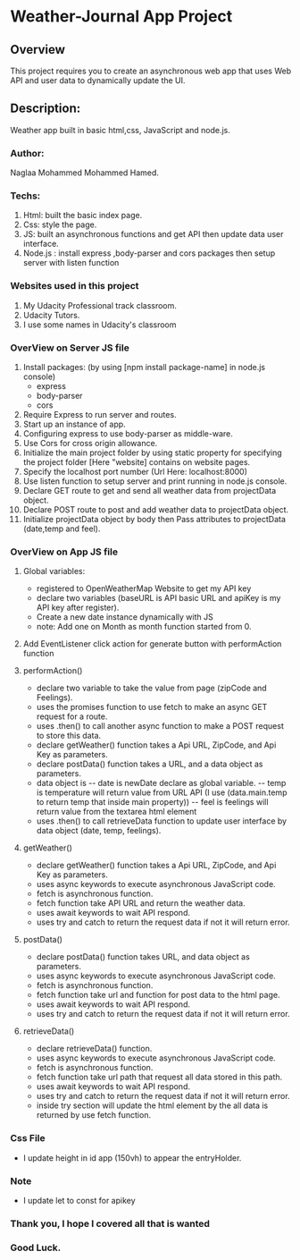 # Weather-Journal App Project

## Overview
This project requires you to create an asynchronous web app that uses Web API and user data to dynamically update the UI. 

## Description:
Weather app built in basic html,css, JavaScript and node.js.

### Author:
Naglaa Mohammed Mohammed Hamed.


### Techs:
1. Html: built the basic index page.
2. Css: style the page.
3. JS: built an asynchronous functions and get API then update data user interface.
4. Node.js : install express ,body-parser and cors packages then setup server with listen function

### Websites used in this project
1. My Udacity Professional track classroom.
2. Udacity Tutors.
3. I use some names in Udacity's classroom

### OverView on Server JS file
1. Install packages: (by using [npm install package-name] in node.js console)
   - express
   - body-parser
   - cors
2. Require Express to run server and routes.
3. Start up an instance of app.
4. Configuring express to use body-parser as middle-ware.
5. Use Cors for cross origin allowance.
6. Initialize the main project folder 
        by using static property for specifying the project folder [Here "website] contains on website pages.
7. Specify the localhost port number (Url Here: localhost:8000)
8. Use listen function to setup server and print running in node.js console.
9. Declare GET route to get and send all weather data from projectData object.
10. Declare  POST route to post and add weather data to projectData object.
11. Initialize projectData object by body then Pass attributes to projectData (date,temp and feel).
            

### OverView on App JS file 
1. Global variables:
   - registered to OpenWeatherMap Website to get my API key
   - declare two variables (baseURL is API basic URL and apiKey is my API key after register).
   - Create a new date instance dynamically with JS 
   - note: Add one on Month as month function started from 0.
2. Add EventListener click action for generate button with performAction function
3. performAction()
   - declare two variable to take the value from page (zipCode and Feelings).
   - uses the promises function to use fetch to make an async GET request for a route.
   - uses .then() to call another async function to make a POST request to store this data.
   - declare getWeather() function takes a Api URL, ZipCode, and Api Key as parameters.
   - declare postData() function takes a URL, and a data object as parameters.
   - data object is
               -- date is newDate declare as global variable.
               -- temp is temperature will return value from URL API (I use (data.main.temp to return temp 
                  that inside main property))
               -- feel is feelings will return value from the textarea html element
   - uses .then() to call retrieveData function to update user interface by data object (date, temp, feelings).
  
4. getWeather()
   - declare getWeather() function takes a Api URL, ZipCode, and Api Key as parameters.
   - uses async keywords to execute asynchronous JavaScript code.
   - fetch is asynchronous function.
   - fetch function take API URL and return the weather data.
   - uses await keywords to wait API respond.
   - uses try and catch to return the request data if not it will return error.
  
5. postData()
   - declare postData() function takes  URL, and data object as parameters.
   - uses async keywords to execute asynchronous JavaScript code.
   - fetch is asynchronous function.
   - fetch function take url and function for post data to the html page.
   - uses await keywords to wait API respond.
   - uses try and catch to return the request data if not it will return error.

6. retrieveData()
   - declare retrieveData() function.
   - uses async keywords to execute asynchronous JavaScript code.
   - fetch is asynchronous function.
   - fetch function take url path that request all data stored in this path.
   - uses await keywords to wait API respond.
   - uses try and catch to return the request data if not it will return error.
   - inside try section will update the html element by the all data is returned by use fetch function.
 

### Css File
  - I update height in id app (150vh) to appear the entryHolder.
  
### Note
  - I update let to const for apikey 

### Thank you, I hope I covered all that is wanted
### Good Luck.

